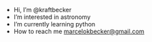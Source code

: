 -  Hi, I’m @kraftbecker
-  I’m interested in astronomy
-  I’m currently learning python
-  How to reach me marcelokbecker@gmail.com

<!---
kraftbecker/kraftbecker is a ✨ special ✨ repository because its `README.md` (this file) appears on your GitHub profile.
You can click the Preview link to take a look at your changes.
--->
